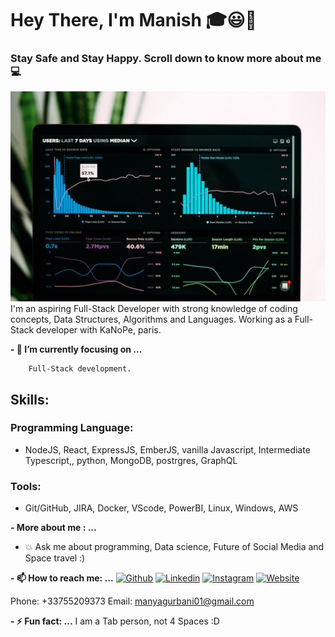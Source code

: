 # Hey There, I'm Manish 🎓😃👋
### Stay Safe and Stay Happy. Scroll down to know more about me 💻

![Image](https://github.com/MaGu1997/Magu1997/blob/main/Picture.jpg?raw=true)
I'm an aspiring Full-Stack Developer with strong knowledge of coding concepts, Data Structures, Algorithms and Languages.
Working as a Full-Stack developer with KaNoPe, paris. 

**- 🎯 I’m currently focusing on ...**

        Full-Stack development.

## Skills:
### Programming Language:
- NodeJS, React, ExpressJS, EmberJS, vanilla Javascript, Intermediate Typescript,, python, MongoDB, postrgres, GraphQL
### Tools: 
-  Git/GitHub, JIRA, Docker, VScode, PowerBI, Linux, Windows, AWS


**- More about me : ...**
- 💥 Ask me about programming, Data science, Future of Social Media and Space travel :)

**- 📫 How to reach me: ...**
[![Github](https://img.shields.io/badge/-Github-000?style=flat&logo=Github&logoColor=white)](https://github.com/MaGu1997)
[![Linkedin](https://img.shields.io/badge/-LinkedIn-blue?style=flat&logo=Linkedin&logoColor=white)](https://www.linkedin.com/in/gurbanimanish/)
[![Instagram](https://img.shields.io/badge/-Instagram-c13584?style=flat&labelColor=c13584&logo=instagram&logoColor=white)](https://www.instagram.com/_gurbani_manish_/)
[![Website](https://img.shields.io/badge/-Website-brightgreen?style=flat&logo=Website&logoColor=brightgreen)](https://magu1997.github.io/)

Phone: +33755209373
Email: manyagurbani01@gmail.com

**- ⚡ Fun fact: ...**
I am a Tab person, not 4 Spaces :D

